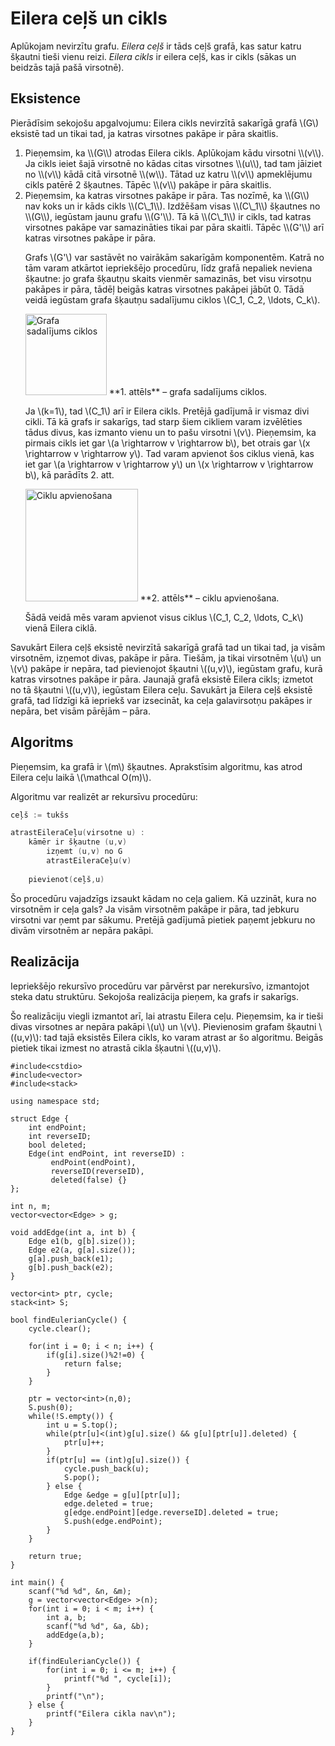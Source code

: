 # Eilera ceļš un cikls

Aplūkojam nevirzītu grafu. <i>Eilera ceļš</i> ir tāds ceļš grafā, kas satur katru šķautni tieši vienu reizi. <i>Eilera cikls</i> ir eilera ceļš, kas ir cikls (sākas un beidzās tajā pašā virsotnē).

## Eksistence

Pierādīsim sekojošu apgalvojumu: Eilera cikls nevirzītā sakarīgā grafā \\(G\\) eksistē tad un tikai tad, ja katras virsotnes pakāpe ir pāra skaitlis.
<ol>
<li>
Pieņemsim, ka \\(G\\) atrodas Eilera cikls. Aplūkojam kādu virsotni \\(v\\). Ja cikls ieiet šajā virsotnē no kādas citas virsotnes \\(u\\), tad tam jāiziet no \\(v\\) kādā citā virsotnē \\(w\\). Tātad uz katru \\(v\\) apmeklējumu cikls patērē 2 šķautnes. Tāpēc \\(v\\) pakāpe ir pāra skaitlis.
</li>
<li>
Pieņemsim, ka katras virsotnes pakāpe ir pāra. Tas nozīmē, ka \\(G\\) nav koks un ir kāds cikls \\(C\_1\\). Izdžēšam visas \\(C\_1\\) šķautnes no \\(G\\), iegūstam jaunu grafu \\(G'\\). Tā kā \\(C\_1\\) ir cikls, tad katras virsotnes pakāpe var samazināties tikai par pāra skaitli. Tāpēc \\(G'\\) arī katras virsotnes pakāpe ir pāra.

Grafs \\(G'\\) var sastāvēt no vairākām sakarīgām komponentēm. Katrā no tām varam atkārtot iepriekšējo procedūru, līdz grafā nepaliek neviena šķautne: jo grafa šķautņu skaits vienmēr samazinās, bet visu virsotņu pakāpes ir pāra, tādēļ beigās katras virsotnes pakāpei jābūt 0. Tādā veidā iegūstam grafa šķautņu sadalījumu ciklos \\(C\_1, C\_2, \ldots, C\_k\\).

<img alt="Grafa sadalījums ciklos" src="/media/theory/eilerian-cycle-fig1.png" height="130"/>
**1. attēls** – grafa sadalījums ciklos.

Ja \\(k=1\\), tad \\(C\_1\\) arī ir Eilera cikls. Pretējā gadījumā ir vismaz divi cikli. Tā kā grafs ir sakarīgs, tad starp šiem cikliem varam izvēlēties tādus divus, kas izmanto vienu un to pašu virsotni \\(v\\). Pieņemsim, ka pirmais cikls iet gar \\(a \rightarrow v \rightarrow b\\), bet otrais gar \\(x \rightarrow v \rightarrow y\\). Tad varam apvienot šos ciklus vienā, kas iet gar \\(a \rightarrow v \rightarrow y\\) un \\(x \rightarrow v \rightarrow b\\), kā parādīts 2. att.

<img alt="Ciklu apvienošana" src="/media/theory/eilerian-cycle-fig2.png" height="180"/>
**2. attēls** – ciklu apvienošana.

Šādā veidā mēs varam apvienot visus ciklus \\(C\_1, C\_2, \ldots, C\_k\\) vienā Eilera ciklā.
</li>
</ol>

Savukārt Eilera ceļš eksistē nevirzītā sakarīgā grafā tad un tikai tad, ja visām virsotnēm, izņemot divas, pakāpe ir pāra. Tiešām, ja tikai virsotnēm \\(u\\) un \\(v\\) pakāpe ir nepāra, tad pievienojot šķautni \\((u,v)\\), iegūstam grafu, kurā katras virsotnes pakāpe ir pāra. Jaunajā grafā eksistē Eilera cikls; izmetot no tā šķautni \\((u,v)\\), iegūstam Eilera ceļu. Savukārt ja Eilera ceļš eksistē grafā, tad līdzīgi kā iepriekš var izsecināt, ka ceļa galavirsotņu pakāpes ir nepāra, bet visām pārējām – pāra.

## Algoritms

Pieņemsim, ka grafā ir \\(m\\) šķautnes. Aprakstīsim algoritmu, kas atrod Eilera ceļu laikā \\(\mathcal O(m)\\).

Algoritmu var realizēt ar rekursīvu procedūru:

```cpp
ceļš := tukšs

atrastEileraCeļu(virsotne u) :
	kāmēr ir šķautne (u,v)
		izņemt (u,v) no G
		atrastEileraCeļu(v)
	
	pievienot(ceļš,u)
```

Šo procedūru vajadzīgs izsaukt kādam no ceļa galiem. Kā uzzināt, kura no virsotnēm ir ceļa gals? Ja visām virsotnēm pakāpe ir pāra, tad jebkuru virsotni var ņemt par sākumu. Pretējā gadījumā pietiek paņemt jebkuru no divām virsotnēm ar nepāra pakāpi.

## Realizācija

Iepriekšējo rekursīvo procedūru var pārvērst par nerekursīvo, izmantojot steka datu struktūru. Sekojoša realizācija pieņem, ka grafs ir sakarīgs.

Šo realizāciju viegli izmantot arī, lai atrastu Eilera ceļu. Pieņemsim, ka ir tieši divas virsotnes ar nepāra pakāpi \\(u\\) un \\(v\\). Pievienosim grafam šķautni \\((u,v)\\): tad tajā eksistēs Eilera cikls, ko varam atrast ar šo algoritmu. Beigās pietiek tikai izmest no atrastā cikla šķautni \\((u,v)\\).

```
#include<cstdio>
#include<vector>
#include<stack>

using namespace std;

struct Edge {
	int endPoint;
    int reverseID;
    bool deleted;
    Edge(int endPoint, int reverseID) :
		 endPoint(endPoint),
    	 reverseID(reverseID),
    	 deleted(false) {}
};

int n, m;
vector<vector<Edge> > g;

void addEdge(int a, int b) {
    Edge e1(b, g[b].size());
    Edge e2(a, g[a].size());
    g[a].push_back(e1);
    g[b].push_back(e2);
}

vector<int> ptr, cycle;
stack<int> S;

bool findEulerianCycle() {
	cycle.clear();

	for(int i = 0; i < n; i++) {
		if(g[i].size()%2!=0) {
			return false;
		}
	}

	ptr = vector<int>(n,0);
    S.push(0);
    while(!S.empty()) {
		int u = S.top();
		while(ptr[u]<(int)g[u].size() && g[u][ptr[u]].deleted) {
			ptr[u]++;
		}
        if(ptr[u] == (int)g[u].size()) {
            cycle.push_back(u);
			S.pop();
        } else {
        	Edge &edge = g[u][ptr[u]];
			edge.deleted = true;
            g[edge.endPoint][edge.reverseID].deleted = true;
            S.push(edge.endPoint);
        }
    }

    return true;
}

int main() {
	scanf("%d %d", &n, &m);
	g = vector<vector<Edge> >(n);
	for(int i = 0; i < m; i++) {
		int a, b;
		scanf("%d %d", &a, &b);
		addEdge(a,b);
	}

    if(findEulerianCycle()) {
		for(int i = 0; i <= m; i++) {
			printf("%d ", cycle[i]);
		}
		printf("\n");
    } else {
		printf("Eilera cikla nav\n");
    }
}

```